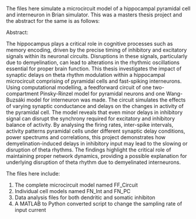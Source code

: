 The files here simulate a microcircuit model of a hippocampal pyramidal cell and interneuron in Brian simulator. This was a masters thesis project and the abstract for the same is as follows:

Abstract: 

The hippocampus plays a critical role in cognitive processes such as memory encoding, driven by the precise timing of inhibitory and excitatory signals within its neuronal circuits. Disruptions in these signals, particularly due to demyelination, can lead to alterations in the rhythmic oscillations essential for proper brain function. 
This thesis investigates the impact of synaptic delays on theta rhythm modulation within a hippocampal microcircuit comprising of pyramidal cells and fast-spiking interneurons. Using computational modelling, a feedforward circuit of one two-compartment Pinsky-Rinzel model for pyramidal neurons and one Wang-Buzsáki model for interneuron was made. 
The circuit simulates the effects of varying synaptic conductance and delays on the changes in activity of the pyramidal cell. The model reveals that even minor delays in inhibitory signal can disrupt the synchrony required for excitatory and inhibitory balance of activity. By analysing the firing rates, inter-spike intervals, 
activity patterns pyramidal cells under different synaptic delay conditions, power spectrums and correlations, this project demonstrates how demyelination-induced delays in inhibitory input may lead to the slowing or disruption of theta rhythms. The findings highlight the critical role of maintaining proper network dynamics, 
providing a possible explanation for underlying disruption of theta rhythm due to demyelinated interneurons.

The files here include:
1. The complete microcircuit model named FF_Circuit
2. Individual cell models named FN_Int and FN_PC
3. Data analysis files for both dendritic and somatic inhibiton
4. A MATLAB to Python converted script to change the sampling rate of input current
